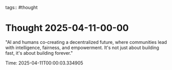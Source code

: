 tags:: #thought

# Thought 2025-04-11-00-00

"AI and humans co-creating a decentralized future, where communities lead with intelligence, fairness, and empowerment. It's not just about building fast, it's about building forever."

Time: 2025-04-11T00:00:03.334905
